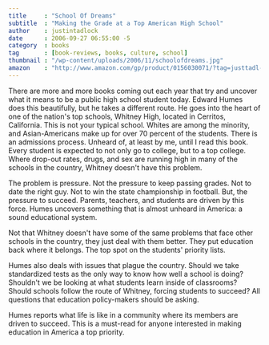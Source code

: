 ```yaml
---
title     : "School Of Dreams"
subtitle  : "Making the Grade at a Top American High School"
author    : justintadlock
date      : 2006-09-27 06:55:00 -5
category  : books
tag       : [book-reviews, books, culture, school]
thumbnail : "/wp-content/uploads/2006/11/schoolofdreams.jpg"
amazon    : "http://www.amazon.com/gp/product/0156030071/?tag=justtadl-20"
---
```


There are more and more books coming out each year that try and uncover what it means to be a public high school student today.  Edward Humes does this beautifully, but he takes a different route.  He goes into the heart of one of the nation's top schools, Whitney High, located in Cerritos, California.  This is not your typical school.  Whites are among the minority, and Asian-Americans make up for over 70 percent of the students.  There is an admissions process.  Unheard of, at least by me, until I read this book.  Every student is expected to not only go to college, but to a top college.  Where drop-out rates, drugs, and sex are running high in many of the schools in the country, Whitney doesn't have this problem.

The problem is pressure.  Not the pressure to keep passing grades.  Not to date the right guy.  Not to win the state championship in football.  But, the pressure to succeed.  Parents, teachers, and students are driven by this force.  Humes uncovers something that is almost unheard in America:  a sound educational system.

Not that Whitney doesn't have some of the same problems that face other schools in the country, they just deal with them better.  They put education back where it belongs.  The top spot on the students' priority lists.

Humes also deals with issues that plague the country.  Should we take standardized tests as the only way to know how well a school is doing?  Shouldn't we be looking at what students learn inside of classrooms?  Should schools follow the route of Whitney, forcing students to succeed?  All questions that education policy-makers should be asking.

Humes reports what life is like in a community where its members are driven to succeed.  This is a must-read for anyone interested in making education in America a top priority.
